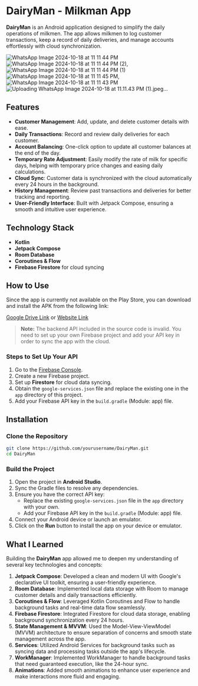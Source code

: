 # DairyMan - Milkman App

**DairyMan** is an Android application designed to simplify the daily operations of milkmen. The app allows milkmen to log customer transactions, keep a record of daily deliveries, and manage accounts effortlessly with cloud synchronization.

![WhatsApp Image 2024-10-18 at 11 11 44 PM](https://github.com/user-attachments/assets/a73f4abe-9afc-4aba-8cbe-7158ae01f44c)
![WhatsApp Image 2024-10-18 at 11 11 44 PM (2)](https://github.com/user-attachments/assets/7dd0812d-8c82-4a65-85de-be48117731d2),![WhatsApp Image 2024-10-18 at 11 11 44 PM (1)](https://github.com/user-attachments/assets/f7acc09b-c9a8-4ce1-b621-807be64c7d9a)
![WhatsApp Image 2024-10-18 at 11 11 45 PM](https://github.com/user-attachments/assets/51efa743-3a48-445b-9b3f-9f5528a13cb5),![WhatsApp Image 2024-10-18 at 11 11 43 PM](https://github.com/user-attachments/assets/1fd244fa-67f8-47b4-895e-e643280203d2)
![Uploading WhatsApp Image 2024-10-18 at 11.11.43 PM (1).jpeg…]()




## Features
- **Customer Management**: Add, update, and delete customer details with ease.
- **Daily Transactions**: Record and review daily deliveries for each customer.
- **Account Balancing**: One-click option to update all customer balances at the end of the day.
- **Temporary Rate Adjustment**: Easily modify the rate of milk for specific days, helping with temporary price changes and easing daily calculations.
- **Cloud Sync**: Customer data is synchronized with the cloud automatically every 24 hours in the background.
- **History Management**: Review past transactions and deliveries for better tracking and reporting.
- **User-Friendly Interface**: Built with Jetpack Compose, ensuring a smooth and intuitive user experience.


## Technology Stack
- **Kotlin**
- **Jetpack Compose**
- **Room Database**
- **Coroutines & Flow**
- **Firebase Firestore** for cloud syncing

## How to Use
Since the app is currently not available on the Play Store, you can download and install the APK from the following link:

[Google Drive Link](your-google-drive-link) or [Website Link](your-website-link)

> **Note:** The backend API included in the source code is invalid. You need to set up your own Firebase project and add your API key in order to sync the app with the cloud.

### Steps to Set Up Your API
1. Go to the [Firebase Console](https://console.firebase.google.com/).
2. Create a new Firebase project.
3. Set up **Firestore** for cloud data syncing.
4. Obtain the `google-services.json` file and replace the existing one in the `app` directory of this project.
5. Add your Firebase API key in the `build.gradle` (Module: app) file.

## Installation

### Clone the Repository
```bash
git clone https://github.com/yourusername/DairyMan.git
cd DairyMan
```
### Build the Project
1. Open the project in **Android Studio**.
2. Sync the Gradle files to resolve any dependencies.
3. Ensure you have the correct API key:
   - Replace the existing `google-services.json` file in the `app` directory with your own.
   - Add your Firebase API key in the `build.gradle` (Module: app) file.
4. Connect your Android device or launch an emulator.
5. Click on the **Run** button to install the app on your device or emulator.

## What I Learned
Building the **DairyMan** app allowed me to deepen my understanding of several key technologies and concepts:

1. **Jetpack Compose**: Developed a clean and modern UI with Google's declarative UI toolkit, ensuring a user-friendly experience.
2. **Room Database**: Implemented local data storage with Room to manage customer details and daily transactions efficiently.
3. **Coroutines & Flow**: Leveraged Kotlin Coroutines and Flow to handle background tasks and real-time data flow seamlessly.
4. **Firebase Firestore**: Integrated Firestore for cloud data storage, enabling background synchronization every 24 hours.
5. **State Management & MVVM**: Used the Model-View-ViewModel (MVVM) architecture to ensure separation of concerns and smooth state management across the app.
6. **Services**: Utilized Android Services for background tasks such as syncing data and processing tasks outside the app's lifecycle.
7. **WorkManager**: Implemented WorkManager to handle background tasks that need guaranteed execution, like the 24-hour sync.
8. **Animations**: Added smooth animations to enhance user experience and make interactions more fluid and engaging.

